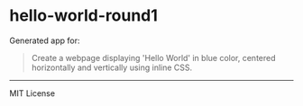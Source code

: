 # hello-world-round1

Generated app for:

> Create a webpage displaying 'Hello World' in blue color, centered horizontally and vertically using inline CSS.

---
MIT License